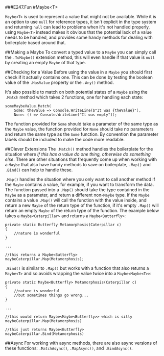 ###E247.Fun
#Maybe&lt;T&gt;

```Maybe<T>``` is used to represent a value that might not be available. While it is an option to use ```null``` for reference types, it isn't explicit in the type system and returning ```null``` can lead to problems when it's not handled properly, using ```Maybe<T>``` instead makes it obvious that the potential lack of a value needs to be handled, and provides some handy methods for dealing with boilerplate based around that.

##Making a Maybe
To convert a typed value to a ```Maybe``` you can simply call the ```.ToMaybe()``` extension method, this will even handle if that value is ```null``` by creating an empty ```Maybe``` of that type.

##Checking for a Value
Before using the value in a ```Maybe``` you should first check if it actually contains one. This can be done by testing the boolean value of the ```.HasValue``` property or the ```.Any()``` method. 

It's also possible to match on both potential states of a ```Maybe``` using the ```.Match``` method which takes 2 functions, one for handling each state:

    someMaybeValue.Match(
        Some: theValue => Console.WriteLine($"It was {theValue}"),
        None: () => Console.WriteLine("It was empty"));

The function provided for ```Some``` should take a parameter of the same type as the ```Maybe``` value, the function provided for ```None``` should take no parameters and return the same type as the ```Some``` function. By convention the parameter labels should be included to make the code more readable.

##Clever Extensions
The ```.Match()``` method handles the boilerplate for the situation where _if this has a value do one thing, otherwise do something else_. There are other situations that frequently come up when working with a ```Maybe``` that also have handy methods to save on boilerplate, ```.Map()``` and ```.Bind()``` can help to handle these.

```.Map()``` handles the situation where you only want to call another method if the ```Maybe``` contains a value, for example, if you want to transform the data. The function passed into a ```.Map()``` should take the type contained in the ```Maybe``` as a parameter, and return a different non-```Maybe``` type. If the ```Maybe``` contains a value ```.Map()``` will call the function with the value inside, and return a new ```Maybe``` of the return type of the function, if it's empty ```.Map()``` will return an empty ```Maybe``` of the return type of the function. The example below takes a ```Maybe<Caterpillar>``` and returns a ```Maybe<Butterfly>```:

    private static Butterfly Metamorphosis(Caterpillar c)
    {
        //nature is wonderful
    }

    ...

    //this returns a Maybe<Butterfly>
    maybeCaterpillar.Map(Metamorphosis);

```.Bind()``` is similar to ```.Map()``` but works with a function that also returns a ```Maybe<T>``` and so avoids wrapping the value twice into a ```Maybe<Maybe<T>>```:

    private static Maybe<Butterfly> Metamorphosis(Caterpillar c)
    {
        //nature is wonderful
        //but sometimes things go wrong...
    }

    ...

    //this would return Maybe<Maybe<Butterfly>> which is silly
    maybeCaterpillar.Map(Metamorphosis)

    //this just returns Maybe<Butterfly>
    maybeCaterpillar.Bind(Metamorphosis)

##Async
For working with async methods, there are also async versions of these functions: ```.MatchAsync()```, ```.MapAsync()```, and ```.BindAsync()```.